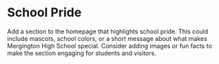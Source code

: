 # School Pride

Add a section to the homepage that highlights school pride. This could include mascots, school colors, or a short message about what makes Mergington High School special. Consider adding images or fun facts to make the section engaging for students and visitors.
